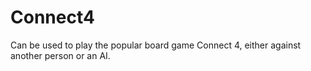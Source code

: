 # Connect4
Can be used to play the popular board game Connect 4, either against another person or an AI.
